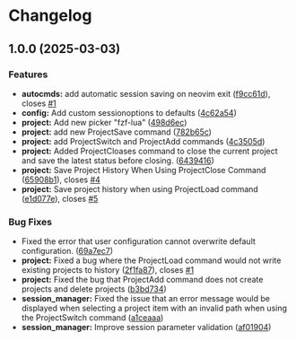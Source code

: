 # Changelog

## 1.0.0 (2025-03-03)


### Features

* **autocmds:** add automatic session saving on neovim exit ([f9cc61d](https://github.com/sapnvim/sapnvim_project.nvim/commit/f9cc61d47db25eea716494ca420fd80bf3fede6c)), closes [#1](https://github.com/sapnvim/sapnvim_project.nvim/issues/1)
* **config:** Add custom sessionoptions to defaults ([4c62a54](https://github.com/sapnvim/sapnvim_project.nvim/commit/4c62a54500e272fef7b4d25c1754f559679562aa))
* **project:** Add new picker "fzf-lua" ([498d6ec](https://github.com/sapnvim/sapnvim_project.nvim/commit/498d6ec0f0875d3fd1091dd3d6f361c9963408f3))
* **project:** add new ProjectSave command ([782b65c](https://github.com/sapnvim/sapnvim_project.nvim/commit/782b65c49ef2dd305af297d49a7ca21100bc9ea8))
* **project:** add ProjectSwitch and ProjectAdd commands ([4c3505d](https://github.com/sapnvim/sapnvim_project.nvim/commit/4c3505db92c0a6f070ea37363c5798a05758cbb8))
* **project:** Added ProjectCloases command to close the current project and save the latest status before closing. ([6439416](https://github.com/sapnvim/sapnvim_project.nvim/commit/64394165c38a79445e24f7ec1ada0a21c0fe9c5a))
* **project:** Save Project History When Using ProjectClose Command ([65908b1](https://github.com/sapnvim/sapnvim_project.nvim/commit/65908b15eff8ea877fbcde709ce5199eae76dfa2)), closes [#4](https://github.com/sapnvim/sapnvim_project.nvim/issues/4)
* **project:** Save project history when using ProjectLoad command ([e1d077e](https://github.com/sapnvim/sapnvim_project.nvim/commit/e1d077e966dc0b278d8603f870370ca5f2411720)), closes [#5](https://github.com/sapnvim/sapnvim_project.nvim/issues/5)


### Bug Fixes

* Fixed the error that user configuration cannot overwrite default configuration. ([69a7ec7](https://github.com/sapnvim/sapnvim_project.nvim/commit/69a7ec738a31e0b14660c9619490b4b33fcfdec6))
* **project:** Fixed a bug where the ProjectLoad command would not write existing projects to history ([2f1fa87](https://github.com/sapnvim/sapnvim_project.nvim/commit/2f1fa87327fc76a68768a7c39a61cbe8b6e6a99a)), closes [#1](https://github.com/sapnvim/sapnvim_project.nvim/issues/1)
* **project:** Fixed the bug that ProjectAdd command does not create projects and delete projects ([b3bd734](https://github.com/sapnvim/sapnvim_project.nvim/commit/b3bd73421558fc30557175589a5411173bc15a51))
* **session_manager:** Fixed the issue that an error message would be displayed when selecting a project item with an invalid path when using the ProjectSwitch command ([a1ceaaa](https://github.com/sapnvim/sapnvim_project.nvim/commit/a1ceaaab2ae2a94480b16a6dc5ab47cbe540f4c8))
* **session_manager:** Improve session parameter validation ([af01904](https://github.com/sapnvim/sapnvim_project.nvim/commit/af019040b3e6cb5ce685722c337ff58cba491fcf))
